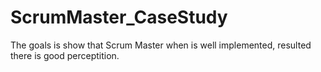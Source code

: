 # ScrumMaster_CaseStudy
The goals is show that Scrum Master when is well implemented, resulted there is good perceptition.
